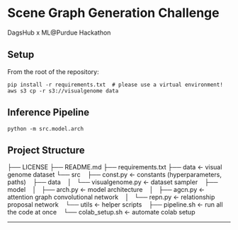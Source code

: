 # Scene Graph Generation Challenge
DagsHub x ML@Purdue Hackathon

## Setup

From the root of the repository:
```
pip install -r requirements.txt  # please use a virtual environment!
aws s3 cp -r s3://visualgenome data
```

## Inference Pipeline
```
python -m src.model.arch
```

## Project Structure
├── LICENSE
├── README.md
├── requirements.txt
├── data                    <- visual genome dataset
└── src
    ├── const.py            <- constants (hyperparameters, paths)
    ├── data
    │   └── visualgenome.py <- dataset sampler
    ├── model
    │   ├── arch.py         <- model architecture
    │   ├── agcn.py         <- attention graph convolutional network
    │   └── repn.py         <- relationship proposal network
    └── utils <- helper scripts
        ├── pipeline.sh     <- run all the code at once
        └── colab_setup.sh  <- automate colab setup

-----
